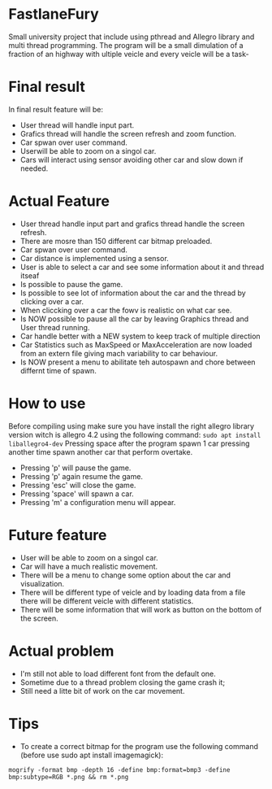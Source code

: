 # FastlaneFury
Small university project that include using pthread and Allegro library and multi thread programming. The program will be a small dimulation of a fraction of an highway with  ultiple veicle and every veicle will be a task-

# Final result
In final result feature will be:

- User thread will handle input part.
- Grafics thread will handle the screen refresh and zoom function.
- Car spwan over user command.
- Userwill be able to zoom on a singol car.
- Cars will interact using sensor avoiding other car and slow down if needed.

# Actual Feature

- User thread  handle input part and grafics thread handle the screen refresh.
- There are mosre than 150 different car bitmap preloaded.
- Car spwan over user command.
- Car distance is implemented using a sensor.
- User is able to select a car and see some information about it and thread itseaf
- Is possible to pause the game.
- Is possible to see lot of information about the car and the thread by clicking over a car.
- When cliccking over a car the fowv is realistic on what car see.
- Is NOW possible to pause all the car by leaving Graphics thread and User thread running.
- Car handle better with a NEW system to keep track of multiple direction
- Car Statistics such as MaxSpeed or MaxAcceleration are now loaded from an extern file giving mach variability to car behaviour.
- Is NOW present a menu to abilitate teh autospawn and chore between differnt time of spawn.


# How to use
Before compiling using make sure you have install the right allegro library version witch is allegro 4.2 using the following command:
```sudo apt install liballegro4-dev```
Pressing space after the program spawn 1 car pressing another time spawn another car that perform overtake.
- Pressing 'p' will pause the game.
- Pressing 'p' again resume the game.
- Pressing 'esc' will close the game.
- Pressing 'space' will spawn a car.
- Pressing 'm' a configuration menu will appear.


# Future feature 

- User will be able to zoom on a singol car.
- Car will have a much realistic movement.
- There will be a menu to change some option about the car and visualization.
- There will be different type of veicle and by loading data from a file there will be different veicle with different statistics.
- There will be some information that will work as button on the bottom of the screen.

# Actual problem 

- I'm still not able to load different font from the default one.
- Sometime due to a thread problem closing the game crash it;
- Still need a litte bit of work on the car movement.

# Tips 

- To create a correct bitmap for the program use the following command (before use sudo apt install imagemagick):

```mogrify -format bmp -depth 16 -define bmp:format=bmp3 -define bmp:subtype=RGB *.png && rm *.png```
 